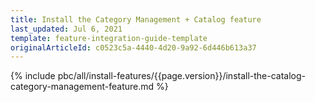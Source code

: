 ```yaml
---
title: Install the Category Management + Catalog feature
last_updated: Jul 6, 2021
template: feature-integration-guide-template
originalArticleId: c0523c5a-4440-4d20-9a92-6d446b613a37
---
```


{% include pbc/all/install-features/{{page.version}}/install-the-catalog-category-management-feature.md %} <!-- To edit, see /_includes/pbc/all/install-features/202311.0/install-the-catalog-category-management-feature.md -->

